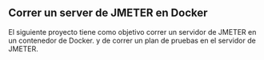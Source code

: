 ## Correr un server de JMETER en Docker

El siguiente proyecto tiene como objetivo correr un servidor de JMETER en un contenedor de Docker. y de correr un plan de pruebas en el servidor de JMETER.


